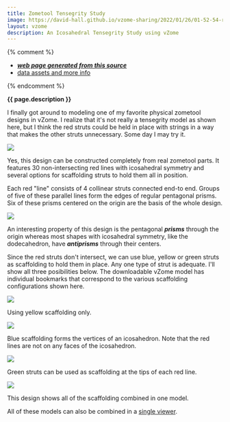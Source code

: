 ```yaml
---
title: Zometool Tensegrity Study
image: https://david-hall.github.io/vzome-sharing/2022/01/26/01-52-54-red-tensegrity-study/red-tensegrity-study.png
layout: vzome
description: An Icosahedral Tensegrity Study using vZome
---
```


{% comment %}
 - [***web page generated from this source***][post]
 - [data assets and more info][github]

[post]: <https://david-hall.github.io/vzome-sharing/2022/01/26/red-tensegrity-study-01-52-54.html>
[github]: <https://github.com/david-hall/vzome-sharing/tree/main/2022/01/26/01-52-54-red-tensegrity-study/>
{% endcomment %}

__{{ page.description }}__

I finally got around to modeling one of my favorite physical zometool designs in vZome. 
I realize that it's not really a tensegrity model as shown here, but I think the red struts could be held in place with strings in a way that makes the other struts unnecessary. Some day I may try it.

<img src="https://david-hall.github.io/vzome-sharing/2022/01/26/01-52-54-red-tensegrity-study/20220126-red-tensegrity-study-photo-014907.jpg" />

Yes, this design can be constructed completely from real zometool parts. It features 30 non-intersecting red lines with icosahedral symmetry and several options for scaffolding struts to hold them all in position.

Each red "line" consists of 4 collinear struts connected end-to end. Groups of five of these parallel lines form the edges of regular pentagonal prisms. Six of these prisms centered on the origin are the basis of the whole design.

<vzome-viewer style="width: 100%; height: 65vh;"
       src="https://david-hall.github.io/vzome-sharing/2022/01/26/01-41-37-red-tensegrity-study/red-tensegrity-study.vZome" >
  <img src="https://david-hall.github.io/vzome-sharing/2022/01/26/01-41-37-red-tensegrity-study/red-tensegrity-study.png" />
</vzome-viewer>

An interesting property of this design is the pentagonal *__prisms__* through the origin whereas most shapes with icosahedral symmetry, like the dodecahedron, have *__antiprisms__* through their centers.

Since the red struts don't intersect, we can use blue, yellow or green struts as scaffolding to hold them in place. Any one type of strut is adequate. I'll show all three posibilities below. The downloadable vZome model has individual bookmarks that correspond to the various scaffolding configurations shown here.

<vzome-viewer style="width: 100%; height: 65vh;"
       src="https://david-hall.github.io/vzome-sharing/2022/01/26/01-51-45-red-tensegrity-study/red-tensegrity-study.vZome" >
  <img src="https://david-hall.github.io/vzome-sharing/2022/01/26/01-51-45-red-tensegrity-study/red-tensegrity-study.png" />
</vzome-viewer>

Using yellow scaffolding only.

<vzome-viewer style="width: 100%; height: 65vh;"
       src="https://david-hall.github.io/vzome-sharing/2022/01/26/01-52-11-red-tensegrity-study/red-tensegrity-study.vZome" >
  <img src="https://david-hall.github.io/vzome-sharing/2022/01/26/01-52-11-red-tensegrity-study/red-tensegrity-study.png" />
</vzome-viewer>

Blue scaffolding forms the vertices of an icosahedron. Note that the red lines are not on any faces of the icosahedron.

<vzome-viewer style="width: 100%; height: 65vh;"
       src="https://david-hall.github.io/vzome-sharing/2022/01/26/01-52-26-red-tensegrity-study/red-tensegrity-study.vZome" >
  <img src="https://david-hall.github.io/vzome-sharing/2022/01/26/01-52-26-red-tensegrity-study/red-tensegrity-study.png" />
</vzome-viewer>

Green struts can be used as scaffolding at the tips of each red line.

<vzome-viewer style="width: 100%; height: 65vh;"
       src="https://david-hall.github.io/vzome-sharing/2022/01/26/01-52-54-red-tensegrity-study/red-tensegrity-study.vZome" >
  <img src="https://david-hall.github.io/vzome-sharing/2022/01/26/01-52-54-red-tensegrity-study/red-tensegrity-study.png" />
</vzome-viewer>

This design shows all of the scaffolding combined in one model.

All of these models can also be combined in a [single viewer](https://david-hall.github.io/vzome-sharing/test/multi-src-vzome-viewer-study.html).
